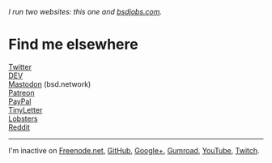 _I run two websites: this one and [bsdjobs.com](https://www.bsdjobs.com/)._

# Find me elsewhere

[Twitter](https://twitter.com/romanzolotarev)<br>
[DEV](https://dev.to/romanzolotarev)<br>
[Mastodon](https://bsd.network/@romanzolotarev) (bsd.network)<br>
[Patreon](https://patreon.com/romanzolotarev)<br>
[PayPal](https://www.paypal.me/romanzolotarev)<br>
[TinyLetter](https://tinyletter.com/romanzolotarev)<br>
[Lobsters](https://lobste.rs/u/romanzolotarev)<br>
[Reddit](https://reddit.com/u/zolotarevroman)<br>

---

I'm inactive on
[Freenode.net](https://freenode.net/),
[GitHub](https://github.com/romanzolotarev),
[Google+](https://plus.google.com/+romanzolotarev),
[Gumroad](https://gumroad.com/romanzolotarev),
[YouTube](https://youtube.com/romanzolotarev),
[Twitch](https://twitch.tv/zolotarevroman).

